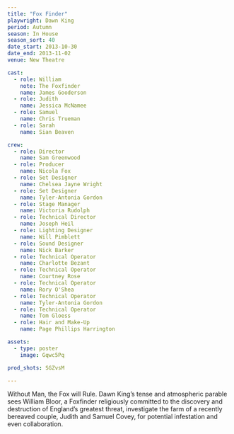 ```yaml
---
title: "Fox Finder"
playwright: Dawn King
period: Autumn
season: In House
season_sort: 40
date_start: 2013-10-30
date_end: 2013-11-02
venue: New Theatre

cast:
  - role: William
    note: The Foxfinder
    name: James Gooderson
  - role: Judith
    name: Jessica McNamee
  - role: Samuel
    name: Chris Trueman
  - role: Sarah
    name: Sian Beaven

crew:
  - role: Director
    name: Sam Greenwood
  - role: Producer
    name: Nicola Fox
  - role: Set Designer
    name: Chelsea Jayne Wright
  - role: Set Designer
    name: Tyler-Antonia Gordon
  - role: Stage Manager
    name: Victoria Rudolph
  - role: Technical Director
    name: Joseph Heil
  - role: Lighting Designer
    name: Will Pimblett
  - role: Sound Designer
    name: Nick Barker
  - role: Technical Operator
    name: Charlotte Bezant
  - role: Technical Operator
    name: Courtney Rose
  - role: Technical Operator
    name: Rory O'Shea
  - role: Technical Operator
    name: Tyler-Antonia Gordon
  - role: Technical Operator
    name: Tom Gloess
  - role: Hair and Make-Up
    name: Page Phillips Harrington

assets:
  - type: poster
    image: Gqwc5Pq

prod_shots: SGZvsM

---
```

Without Man, the Fox will Rule. Dawn King’s tense and atmospheric parable sees William Bloor, a Foxfinder religiously committed to the discovery and destruction of England’s greatest threat, investigate the farm of a recently bereaved couple, Judith and Samuel Covey, for potential infestation and even collaboration.
